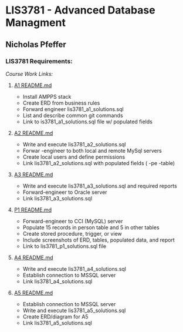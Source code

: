 # LIS3781 - Advanced Database Managment

## Nicholas Pfeffer

### LIS3781 Requirements:

_Course Work Links:_

1. [A1 README.md](a1/README.md "My A1 README.md file")

   - Install AMPPS stack
   - Create ERD from business rules
   - Forward engineer lis3781_a1_solutions.sql
   - List and describe common git commands
   - Link to is3781_a1_solutions.sql file w/ populated fields

2. [A2 README.md](a2/README.md "My A2 README.md file")

   - Write and execute lis3781_a2_solutions.sql
   - Forwar -engineer to both local and remote MySql servers
   - Create local users and define permissions
   - Link lis3781_a2_solutions.sql with populated fields ( -pe -table)

3. [A3 README.md](a3/README.md "My A3 README.md file")

   - Write and execute lis3781_a3_solutions.sql and required reports
   - Forward-engineer to Oracle server
   - Link lis3781_a3_solutions.sql

4. [P1 README.md](p1/README.md "My P1 README.md file")

   - Forward-engineer to CCI (MySQL) server
   - Populate 15 records in person table and 5 in other tables
   - Create stored procedure, trigger, or view
   - Include screenshots of ERD, tables, populated data, and report
   - Link to lis3781_p1_solutions.sql file

5. [A4 README.md](a4/README.md "My A4 README.md file")

   - Write and execute lis3781_a4_solutions.sql
   - Establish connection to MSSQL server
   - Link lis3781_a4_solutions.sql

6. [A5 README.md](a5/README.md "My A5 README.md file")

   - Establish connection to MSSQL server
   - Write and execute lis3781_a5_solutions.sql
   - Create ERD/diagram for A5
   - Link lis3781_a5_solutions.sql
